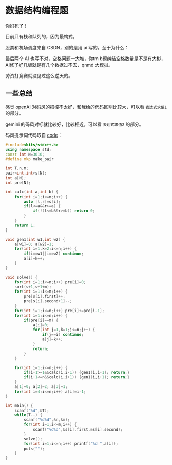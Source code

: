 # 数据结构编程题

你妈死了！

目前只有栈和队列的，因为最构式。

股票和机场调度来自 CSDN，别的是用 ai 写的。至于为什么：

最后两个 AI 也写不对，空格问题一大堆，你tm b题纠结空格数量是不是有大彬，AI修了好几版就是有几个数据过不去，qnmd 大模拟。

劳资打竞赛就没见过这么逆天的。

## 一些总结

感觉 openAI 对码风的把控不太好，和我给的代码区别比较大，可以看 `表达式求值1` 的部分。

gemini 的码风对标就比较好，比较相近，可以看 `表达式求值2` 的部分。

码风提示词代码取自 [code](https://codeforces.com/contest/2162/submission/344290644)：

```cpp
#include<bits/stdc++.h>
using namespace std;
const int N=3010;
#define mkp make_pair

int T,n,m;
pair<int,int>s[N];
int a[N];
int pre[N];

int calc(int a,int b) {
    for(int i=1;i<=m;i++) {
        auto [l,r]=s[i];
        if(l<=a&&r>=a) {
            if(!(l<=b&&r>=b)) return 0;
        }
    }
    return 1;
}

void gen1(int w1,int w2) {
    a[w1]=0; a[w2]=1;
    for(int i=1,k=2;i<=n;i++) {
        if(i==w1||i==w2) continue;
        a[i]=k++;
    }
}

void solve() {
    for(int i=1;i<=n;i++) pre[i]=0;
    sort(s+1,s+1+m);
    for(int i=1;i<=m;i++) {
        pre[s[i].first]++;
        pre[s[i].second+1]--;
    }
    for(int i=1;i<=n;i++) pre[i]+=pre[i-1];
    for(int i=1;i<=n;i++) {
        if(pre[i]==m) {
            a[i]=0;
            for(int j=1,k=1;j<=n;j++) {
                if(j==i) continue;
                a[j]=k++;
            }
            return;
        }
    }

    for(int i=1;i<=n;i++) {
        if(i-1>=1&&calc(i,i-1)) {gen1(i,i-1); return;}
        if(i+1<=n&&calc(i,i+1)) {gen1(i,i+1); return;}
    }
    a[1]=0; a[2]=2; a[3]=1;
    for(int i=4;i<=n;i++) a[i]=i-1;
}

int main() {
    scanf("%d",&T);
    while(T--) {
        scanf("%d%d",&n,&m);
        for(int i=1;i<=m;i++) {
            scanf("%d%d",&s[i].first,&s[i].second);
        }
        solve();
        for(int i=1;i<=n;i++) printf("%d ",a[i]);
        puts("");
    }
}
```